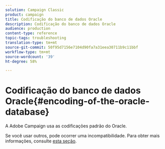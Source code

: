 ```yaml
---
solution: Campaign Classic
product: campaign
title: Codificação do banco de dados Oracle
description: Codificação do banco de dados Oracle
audience: production
content-type: reference
topic-tags: troubleshooting
translation-type: tm+mt
source-git-commit: 50f95d7156e7104d90fa7a31eea30711b9c11bbf
workflow-type: tm+mt
source-wordcount: '39'
ht-degree: 58%

---
```



# Codificação do banco de dados Oracle{#encoding-of-the-oracle-database}

A Adobe Campaign usa as codificações padrão do Oracle.

Se você usar outros, pode ocorrer uma incompatibilidade. Para obter mais informações, consulte [esta seção](../../installation/using/database.md#oracle).
